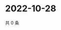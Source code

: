 # 2022-10-28

共 0 条

<!-- BEGIN WEIBO -->
<!-- 最后更新时间 Fri Oct 28 2022 11:46:23 GMT+0800 (China Standard Time) -->

<!-- END WEIBO -->
